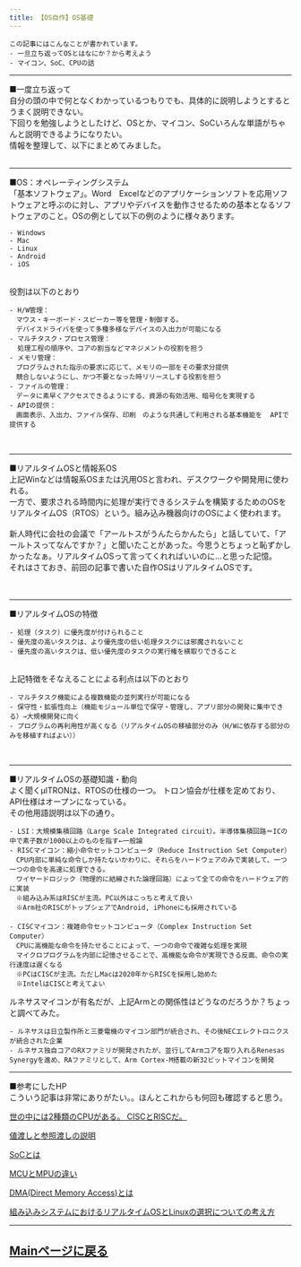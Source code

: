 ```yaml
---
title: 【OS自作】OS基礎
---
```

<script async src="https://pagead2.googlesyndication.com/pagead/js/adsbygoogle.js?client=ca-pub-2844921131740253"
     crossorigin="anonymous"></script>
<!-- Global site tag (gtag.js) - Google Analytics -->
<script async src="https://www.googletagmanager.com/gtag/js?id=G-H1234VX5NE"></script>
<script>
  window.dataLayer = window.dataLayer || [];
  function gtag(){dataLayer.push(arguments);}
  gtag('js', new Date());

  gtag('config', 'G-H1234VX5NE');
</script>



```
この記事にはこんなことが書かれています。
- 一旦立ち返ってOSとはなにか？から考えよう
- マイコン、SoC、CPUの話
```
----
■一度立ち返って<br>
自分の頭の中で何となくわかっているつもりでも、具体的に説明しようとするとうまく説明できない。<br>
下回りを勉強しようとしたけど、OSとか、マイコン、SoCいろんな単語がちゃんと説明できるようになりたい。<br>
情報を整理して、以下にまとめてみました。<br>
<br>


----

■OS：オペレーティングシステム<br>
「基本ソフトウェア」。Word　Excelなどのアプリケーションソフトを応用ソフトウェアと呼ぶのに対し、アプリやデバイスを動作させるための基本となるソフトウェアのこと。OSの例として以下の例のように様々あります。
<br>

```
- Windows
- Mac
- Linux
- Android
- iOS
```
<br>
役割は以下のとおり<br>

```
- H/W管理：
　マウス・キーボード・スピーカー等を管理・制御する。
　デバイスドライバを使って多種多様なデバイスの入出力が可能になる
- マルチタスク・プロセス管理：
  処理工程の順序や、コアの割当などマネジメントの役割を担う
- メモリ管理：
　プログラムされた指示の要求に応じて、メモリの一部をその要求分提供
　競合しないようにし、かつ不要となった時リリースしする役割を担う
- ファイルの管理：
　データに素早くアクセスできるようにする、資源の有効活用、暗号化を実現する
- APIの提供：
　画面表示、入出力、ファイル保存、印刷　のような共通して利用される基本機能を  APIで提供する
```
<br>

----

■リアルタイムOSと情報系OS<br>
上記Winなどは情報系OSまたは汎用OSと言われ、デスクワークや開発用に使われる。<br>
一方で、要求される時間内に処理が実行できるシステムを構築するためのOSをリアルタイムOS（RTOS）という。組み込み機器向けのOSによく使われます。<br><br>
新人時代に会社の会議で「アールトスがうんたらかんたら」と話していて、「アールトスってなんですか？」と聞いたことがあった。今思うとちょっと恥ずかしかったなぁ。リアルタイムOSって言ってくれればいいのに…と思った記憶。<br>
それはさておき、前回の記事で書いた自作OSはリアルタイムOSです。<br>
<br>
<br>

----

■リアルタイムOSの特徴<br>

```
- 処理（タスク）に優先度が付けられること
- 優先度の高いタスクは、より優先度の低い処理タスクには邪魔されないこと
- 優先度の高いタスクは、低い優先度のタスクの実行権を横取りできること
```
<br>
上記特徴をそなえることによる利点は以下のとおり
<br>

```
- マルチタスク機能による複数機能の並列実行が可能になる
- 保守性・拡張性向上（機能モジュール単位で保守・管理し、アプリ部分の開発に集中できる）→大規模開発に向く
- プログラムの再利用性が高くなる（リアルタイムOSの移植部分のみ（H/Wに依存する部分のみを移植すればよい））
```
<br>

----

■リアルタイムOSの基礎知識・動向<br>
よく聞くμITRONは、RTOSの仕様の一つ。
トロン協会が仕様を定めており、API仕様はオープンになっている。<br>
その他用語説明は以下の通り。
```
- LSI：大規模集積回路（Large Scale Integrated circuit）。半導体集積回路＝ICの中で素子数が1000以上のものを指す←一般論
- RISCマイコン：縮小命令セットコンピュータ（Reduce Instruction Set Computer）
　CPU内部に単純な命令しか持たないかわりに、それらをハードウェアのみで実装して、一つ一つの命令を高速に処理できる。
　ワイヤードロジック（物理的に結線された論理回路）によって全ての命令をハードウェア的に実装
　※組み込み系はRISCが主流。PC以外はこっちと考えて良い
　※Arm社のRISCがトップシェアでAndroid, iPhoneにも採用されている
　
- CISCマイコン：複雑命令セットコンピュータ（Complex Instruction Set Computer）
　CPUに高機能な命令を持たせることによって、一つの命令で複雑な処理を実現
　マイクロプログラムを内部に記憶させることで、高機能な命令が実現できる反面、命令の実行速度は遅くなる
　※PCはCISCが主流。ただしMacは2020年からRISCを採用し始めた
　※IntelはCISCと考えてよい

```
ルネサスマイコンが有名だが、上記Armとの関係性はどうなのだろうか？ちょっと調べてみた。

```
- ルネサスは日立製作所と三菱電機のマイコン部門が統合され、その後NECエレクトロニクスが統合された企業
- ルネサス独自コアのRXファミリが開発されたが、並行してArmコアを取り入れるRenesas Synergyを進め、RAファミリとして、Arm Cortex-M搭載の新32ビットマイコンを開発
```

----
■参考にしたHP<br>
こういう記事は非常にありがたい。。ほんとこれからも何回も確認すると思う。<br>

[世の中には2種類のCPUがある。 CISCとRISCだ。](https://medium.dotsarc.com/%E4%B8%96%E3%81%AE%E4%B8%AD%E3%81%AB%E3%81%AF2%E7%A8%AE%E9%A1%9E%E3%81%AEcpu%E3%81%8C%E3%81%82%E3%82%8B-cisc%E3%81%A8risc%E3%81%A0-a9a69d5d9275)<br>

[値渡しと参照渡しの説明](https://same.blog/2022/01/12/c%E8%A8%80%E8%AA%9E%E5%88%9D%E5%BF%83%E8%80%85%E5%90%91%E3%81%91%E3%81%AB%E5%80%A4%E6%B8%A1%E3%81%97%E3%81%A8%E5%8F%82%E7%85%A7%E6%B8%A1%E3%81%97%E3%82%92%E8%A7%A3%E8%AA%AC%E3%81%97%E3%81%A6/)<br>


[SoCとは](https://qiita.com/lymansouka2017/items/a6e7717821e923ada83c)<br>

[MCUとMPUの違い](https://edn.itmedia.co.jp/edn/articles/1601/26/news018.html)<br>

[DMA(Direct Memory Access)とは](https://uquest.tktk.co.jp/embedded/learning/lecture15-1.html)<br>

[組み込みシステムにおけるリアルタイムOSとLinuxの選択についての考え方](https://www.aps-web.jp/academy/rtos/289/)

----


## [Mainページに戻る](https://kissshot-skup.github.io/webpage)

